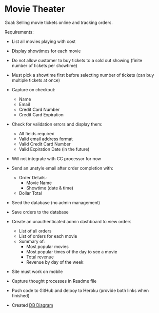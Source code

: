 # Movie Theater

Goal: Selling movie tickets online and tracking orders.

Requirements:

- List all movies playing with cost
- Display showtimes for each movie
- Do not allow customer to buy tickets to a sold out showing (finite number of tickets per showtime)
- Must pick a showtime first before selecting number of tickets (can buy multiple tickets at once)
- Capture on checkout:
  - Name
  - Email
  - Credit Card Number
  - Credit Card Expiration
- Check for validation errors and display them:
  - All fields required
  - Valid email address format
  - Valid Credit Card Number
  - Valid Expiration Date (in the future)
- Will not integrate with CC processor for now
- Send an unstyle email after order completion with:
  - Order Details:
    - Movie Name
    - Showtime (date & time)
  - Dollar Total
- Seed the database (no admin management)
- Save orders to the database
- Create an unauthenticated admin dashboard to view orders
  - List of all orders
  - List of orders for each movie
  - Summary of:
    - Most popular movies
    - Most popular times of the day to see a movie
    - Total revenue
    - Revenue by day of the week
- Site must work on mobile
- Capture thought processes in Readme file
- Push code to GitHub and delpoy to Heroku (provide both links when finished)

- Created [DB Diagram](https://dbdiagram.io/d/60a2e757b29a09603d154743)
